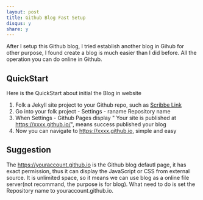 ```yaml
---
layout: post
title: Github Blog Fast Setup
disqus: y
share: y
---
```


After I setup this Github blog, I tried establish another blog in Gihub for other purpose, I found create a blog is much easier than I did before. All the operation you can do online in Github.

QuickStart
----------
Here is the QuickStart about initial the Blog in website

1. Folk a Jekyll site project to your Github repo, such as [Scribbe Link](https://github.com/muan/scribble)
2. Go into your folk project - Settings - raname Repository name
3. When Settings - Github Pages display " Your site is published at https://xxxx.github.io/", means success published your blog
4. Now you can navigate to https://xxxx.github.io, simple and easy

Suggestion
----------
The https://youraccount.github.io is the Github blog defautl page, it has exact permission, thus it can display the JavaScript or CSS from external source. It is unlimited space, so it means we can use blog as a online file server(not recommand, the purpose is for blog). What need to do is set the Repository name to youraccount.github.io.

